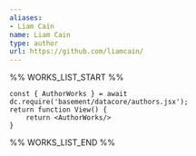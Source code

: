 ```yaml
---
aliases:
- Liam Cain
name: Liam Cain
type: author
url: https://github.com/liamcain/
---
```



%% WORKS_LIST_START %%

```datacorejsx
const { AuthorWorks } = await dc.require('basement/datacore/authors.jsx');
return function View() {
    return <AuthorWorks/>
}
```
%% WORKS_LIST_END %%